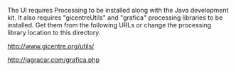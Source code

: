 The UI requires Processing to be installed along with the Java development kit. It also requires "gicentreUtils" and "grafica" processing libraries to be installed. Get them from the following URLs or change the processing library location to this directory.

 http://www.gicentre.org/utils/

 http://jagracar.com/grafica.php